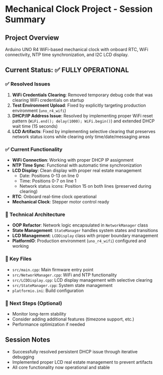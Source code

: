 # Mechanical Clock Project - Session Summary

## Project Overview
Arduino UNO R4 WiFi-based mechanical clock with onboard RTC, WiFi connectivity, NTP time synchronization, and I2C LCD display.

## Current Status: ✅ FULLY OPERATIONAL

### ✅ Resolved Issues
1. **WiFi Credentials Clearing**: Removed temporary debug code that was clearing WiFi credentials on startup
2. **Test Environment Upload**: Fixed by explicitly targeting production environment (`uno_r4_wifi`)
3. **DHCP/IP Address Issue**: Resolved by implementing proper WiFi reset pattern (`WiFi.end(); delay(1000); WiFi.begin()`) and extended DHCP wait time (15 seconds)
4. **LCD Artifacts**: Fixed by implementing selective clearing that preserves network status icons while clearing only time/date/messaging areas

### ✅ Current Functionality
- **WiFi Connection**: Working with proper DHCP IP assignment
- **NTP Time Sync**: Functional with automatic time synchronization
- **LCD Display**: Clean display with proper real estate management
  - Date: Positions 0-13 on line 0
  - Time: Positions 0-7 on line 1
  - Network status icons: Position 15 on both lines (preserved during clearing)
- **RTC**: Onboard real-time clock operational
- **Mechanical Clock**: Stepper motor control ready

### 🔧 Technical Architecture
- **OOP Refactor**: Network logic encapsulated in `NetworkManager` class
- **State Management**: `StateManager` handles system states and transitions
- **LCD Management**: `LCDDisplay` class with proper boundary management
- **PlatformIO**: Production environment (`uno_r4_wifi`) configured and working

### 📁 Key Files
- `src/main.cpp`: Main firmware entry point
- `src/NetworkManager.cpp`: WiFi and NTP functionality
- `src/LCDDisplay.cpp`: LCD display management with selective clearing
- `src/StateManager.cpp`: System state management
- `platformio.ini`: Build configuration

### 🎯 Next Steps (Optional)
- Monitor long-term stability
- Consider adding additional features (timezone support, etc.)
- Performance optimization if needed

## Session Notes
- Successfully resolved persistent DHCP issue through iterative debugging
- Implemented proper LCD real estate management to prevent artifacts
- All core functionality now operational and stable 